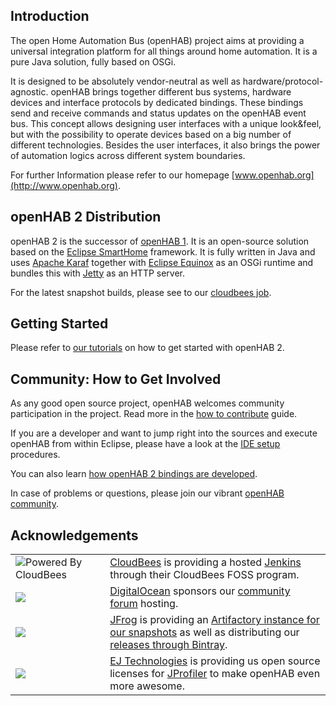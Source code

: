 ## Introduction

The open Home Automation Bus (openHAB) project aims at providing a universal integration platform for all things around home automation. It is a pure Java solution, fully based on OSGi.

It is designed to be absolutely vendor-neutral as well as hardware/protocol-agnostic. openHAB brings together different bus systems, hardware devices and interface protocols by dedicated bindings. These bindings send and receive commands and status updates on the openHAB event bus. This concept allows designing user interfaces with a unique look&feel, but with the possibility to operate devices based on a big number of different technologies. Besides the user interfaces, it also brings the power of automation logics across different system boundaries.

For further Information please refer to our homepage [www.openhab.org](http://www.openhab.org). 

## openHAB 2 Distribution

openHAB 2 is the successor of [openHAB 1](https://github.com/openhab/openhab/wiki). It is an open-source solution based on the [Eclipse SmartHome](https://www.eclipse.org/smarthome/) framework. It is fully written in Java and uses [Apache Karaf](http://karaf.apache.org/) together with [Eclipse Equinox](https://www.eclipse.org/equinox/) as an OSGi runtime and bundles this with [Jetty](https://www.eclipse.org/jetty/) as an HTTP server.

For the latest snapshot builds, please see to our [cloudbees job](https://openhab.ci.cloudbees.com/job/openHAB-Distribution/).

## Getting Started

Please refer to [our tutorials](https://www.openhab.org/docs/tutorial/) on how to get started with openHAB 2.

## Community: How to Get Involved

As any good open source project, openHAB welcomes community participation in the project. Read more in the [how to contribute](CONTRIBUTING.md) guide.

If you are a developer and want to jump right into the sources and execute openHAB from within Eclipse, please have a look at the [IDE setup](https://www.openhab.org/docs/developer/development/ide.html) procedures.

You can also learn [how openHAB 2 bindings are developed](https://www.openhab.org/docs/developer/development/bindings.html).

In case of problems or questions, please join our vibrant [openHAB community](https://community.openhab.org/).

## Acknowledgements

<table>
<tr><td width=30%><img src="http://www.cloudbees.com/sites/default/files/Button-Powered-by-CB.png" alt="Powered By CloudBees"></td>
<td><a href="http://www.cloudbees.com">CloudBees</a> is providing a hosted <a href="https://openhab.ci.cloudbees.com/">Jenkins</a> through their CloudBees FOSS program.</td>
</tr>
<tr><td width=30%><img src="https://www.digitalocean.com/assets/media/logos-badges/png/DO_Powered_by_Badge_blue-fe4c6688.png"></td>
<td><a href="https://www.digitalocean.com">DigitalOcean</a> sponsors our <a href="https://community.openhab.org/">community forum</a> hosting.</td>
</tr>
<tr><td width=30%><img src="http://www.openhab.org/assets/images/bintray.png"/></td>
<td><a href="https://www.jfrog.com">JFrog</a> is providing an <a href="https://openhab.jfrog.io">Artifactory instance for our snapshots</a> as well as distributing our <a href="https://bintray.com/openhab">releases through Bintray</a>.</td>
</tr>
<tr><td width=30%><img src="http://www.ej-technologies.com/images/product_banners/jprofiler_large.png"/></td>
<td><a href="http://www.ej-technologies.com/">EJ Technologies</a> is providing us open source licenses for <a href="http://www.ej-technologies.com/products/jprofiler/overview.html">JProfiler</a> to make openHAB even more awesome.</td>
</tr>

</table>
